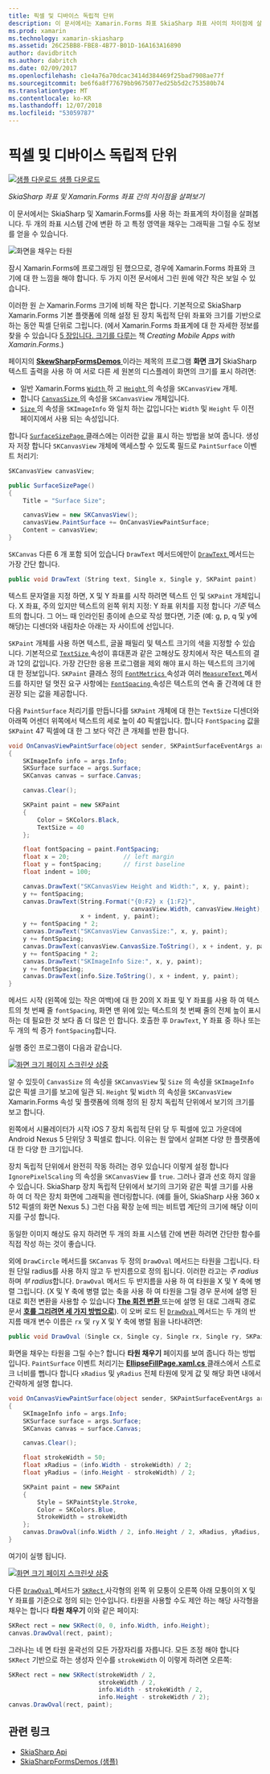 ```yaml
---
title: 픽셀 및 디바이스 독립적 단위
description: 이 문서에서는 Xamarin.Forms 좌표 SkiaSharp 좌표 사이의 차이점에 살펴보고 및 샘플 코드를 사용 하 여이 보여 줍니다.
ms.prod: xamarin
ms.technology: xamarin-skiasharp
ms.assetid: 26C25BB8-FBE8-4B77-B01D-16A163A16890
author: davidbritch
ms.author: dabritch
ms.date: 02/09/2017
ms.openlocfilehash: c1e4a76a70dcac3414d384469f25bad7908ae77f
ms.sourcegitcommit: be6f6a8f77679bb9675077ed25b5d2c753580b74
ms.translationtype: MT
ms.contentlocale: ko-KR
ms.lasthandoff: 12/07/2018
ms.locfileid: "53059787"
---
```

# <a name="pixels-and-device-independent-units"></a>픽셀 및 디바이스 독립적 단위

[![샘플 다운로드](~/media/shared/download.png) 샘플 다운로드](https://developer.xamarin.com/samples/xamarin-forms/SkiaSharpForms/Demos/)

_SkiaSharp 좌표 및 Xamarin.Forms 좌표 간의 차이점을 살펴보기_

이 문서에서는 SkiaSharp 및 Xamarin.Forms를 사용 하는 좌표계의 차이점을 살펴봅니다. 두 개의 좌표 시스템 간에 변환 하 고 특정 영역을 채우는 그래픽을 그릴 수도 정보를 얻을 수 있습니다.

![](pixels-images/screenfillexample.png "화면을 채우는 타원")

잠시 Xamarin.Forms에 프로그래밍 된 했으므로, 경우에 Xamarin.Forms 좌표와 크기에 대 한 느낌을 해야 합니다. 두 가지 이전 문서에서 그린 원에 약간 작은 보일 수 있습니다.

이러한 원 *는* Xamarin.Forms 크기에 비해 작은 합니다. 기본적으로 SkiaSharp Xamarin.Forms 기본 플랫폼에 의해 설정 된 장치 독립적 단위 좌표와 크기를 기반으로 하는 동안 픽셀 단위로 그립니다. (에서 Xamarin.Forms 좌표계에 대 한 자세한 정보를 찾을 수 있습니다 [5 장입니다. 크기를 다루는](~/xamarin-forms/creating-mobile-apps-xamarin-forms/summaries/chapter05.md) 책 *Creating Mobile Apps with Xamarin.Forms*.)

페이지의 [ **SkewSharpFormsDemos** ](https://developer.xamarin.com/samples/xamarin-forms/SkiaSharpForms/Demos/) 이라는 제목의 프로그램 **화면 크기** SkiaSharp 텍스트 출력을 사용 하 여 서로 다른 세 원본의 디스플레이 화면의 크기를 표시 하려면:

- 일반 Xamarin.Forms [ `Width` ](xref:Xamarin.Forms.VisualElement.Width) 하 고 [ `Height` ](xref:Xamarin.Forms.VisualElement.Height) 의 속성을 `SKCanvasView` 개체.
- 합니다 [ `CanvasSize` ](xref:SkiaSharp.Views.Forms.SKCanvasView.CanvasSize) 의 속성을 `SKCanvasView` 개체입니다.
- [ `Size` ](xref:SkiaSharp.SKImageInfo.Size) 의 속성을 `SKImageInfo` 와 일치 하는 값입니다는 `Width` 및 `Height` 두 이전 페이지에서 사용 되는 속성입니다.

합니다 [ `SurfaceSizePage` ](https://github.com/xamarin/xamarin-forms-samples/blob/master/SkiaSharpForms/Demos/Demos/SkiaSharpFormsDemos/Basics/SurfaceSizePage.cs) 클래스에는 이러한 값을 표시 하는 방법을 보여 줍니다. 생성자 저장 합니다 `SKCanvasView` 개체에 액세스할 수 있도록 필드로 `PaintSurface` 이벤트 처리기:

```csharp
SKCanvasView canvasView;

public SurfaceSizePage()
{
    Title = "Surface Size";

    canvasView = new SKCanvasView();
    canvasView.PaintSurface += OnCanvasViewPaintSurface;
    Content = canvasView;
}
```

`SKCanvas` 다른 6 개 포함 되어 있습니다 `DrawText` 메서드에만이 [ `DrawText` ](xref:SkiaSharp.SKCanvas.DrawText(System.String,System.Single,System.Single,SkiaSharp.SKPaint)) 메서드는 가장 간단 합니다.

```csharp
public void DrawText (String text, Single x, Single y, SKPaint paint)
```

텍스트 문자열을 지정 하면, X 및 Y 좌표를 시작 하려면 텍스트 인 및 `SKPaint` 개체입니다. X 좌표, 주의 있지만 텍스트의 왼쪽 위치 지정: Y 좌표 위치를 지정 합니다 *기준* 텍스트의 합니다. 그 어느 때 인라인된 종이에 손으로 작성 했다면, 기준 (예: g, p, q 및 y에 해당)는 디센더와 내림차순 아래는 자 사이트에 선입니다.

`SKPaint` 개체를 사용 하면 텍스트, 글꼴 패밀리 및 텍스트 크기의 색을 지정할 수 있습니다. 기본적으로 [ `TextSize` ](xref:SkiaSharp.SKPaint.TextSize) 속성이 휴대폰과 같은 고해상도 장치에서 작은 텍스트의 결과 12의 값입니다. 가장 간단한 응용 프로그램을 제외 해야 표시 하는 텍스트의 크기에 대 한 정보입니다. `SKPaint` 클래스 정의 [ `FontMetrics` ](xref:SkiaSharp.SKPaint.FontMetrics) 속성과 여러 [ `MeasureText` ](xref:SkiaSharp.SKPaint.MeasureText(System.String)) 메서드를 하지만 덜 멋진 요구 사항에는 [ `FontSpacing` ](xref:SkiaSharp.SKPaint.FontSpacing) 속성은 텍스트의 연속 줄 간격에 대 한 권장 되는 값을 제공합니다.

다음 `PaintSurface` 처리기를 만듭니다를 `SKPaint` 개체에 대 한는 `TextSize` 디센더와 아래쪽 어센더 위쪽에서 텍스트의 세로 높이 40 픽셀입니다. 합니다 `FontSpacing` 값을 `SKPaint` 47 픽셀에 대 한 그 보다 약간 큰 개체를 반환 합니다.

```csharp
void OnCanvasViewPaintSurface(object sender, SKPaintSurfaceEventArgs args)
{
    SKImageInfo info = args.Info;
    SKSurface surface = args.Surface;
    SKCanvas canvas = surface.Canvas;

    canvas.Clear();

    SKPaint paint = new SKPaint
    {
        Color = SKColors.Black,
        TextSize = 40
    };

    float fontSpacing = paint.FontSpacing;
    float x = 20;               // left margin
    float y = fontSpacing;      // first baseline
    float indent = 100;

    canvas.DrawText("SKCanvasView Height and Width:", x, y, paint);
    y += fontSpacing;
    canvas.DrawText(String.Format("{0:F2} x {1:F2}",
                                  canvasView.Width, canvasView.Height),
                    x + indent, y, paint);
    y += fontSpacing * 2;
    canvas.DrawText("SKCanvasView CanvasSize:", x, y, paint);
    y += fontSpacing;
    canvas.DrawText(canvasView.CanvasSize.ToString(), x + indent, y, paint);
    y += fontSpacing * 2;
    canvas.DrawText("SKImageInfo Size:", x, y, paint);
    y += fontSpacing;
    canvas.DrawText(info.Size.ToString(), x + indent, y, paint);
}
```

메서드 시작 (왼쪽에 있는 작은 여백)에 대 한 20의 X 좌표 및 Y 좌표를 사용 하 여 텍스트의 첫 번째 줄 `fontSpacing`, 화면 맨 위에 있는 텍스트의 첫 번째 줄의 전체 높이 표시 하는 데 필요한 것 보다 좀 더 많은 인 합니다. 호출한 후 `DrawText`, Y 좌표 중 하나 또는 두 개의 씩 증가 `fontSpacing`합니다.

실행 중인 프로그램이 다음과 같습니다.

[![](pixels-images/surfacesize-small.png "화면 크기 페이지 스크린샷 삼중")](pixels-images/surfacesize-large.png#lightbox "삼중 화면 크기 페이지 스크린샷")

알 수 있듯이 `CanvasSize` 의 속성을 `SKCanvasView` 및 `Size` 의 속성을 `SKImageInfo` 값은 픽셀 크기를 보고에 일관 되. `Height` 및 `Width` 의 속성을 `SKCanvasView` Xamarin.Forms 속성 및 플랫폼에 의해 정의 된 장치 독립적 단위에서 보기의 크기를 보고 합니다.

왼쪽에서 시뮬레이터가 시작 iOS 7 장치 독립적 단위 당 두 픽셀에 있고 가운데에 Android Nexus 5 단위당 3 픽셀로 합니다. 이유는 원 앞에서 살펴본 다양 한 플랫폼에 대 한 다양 한 크기입니다.

장치 독립적 단위에서 완전히 작동 하려는 경우 있습니다 이렇게 설정 합니다 `IgnorePixelScaling` 의 속성을 `SKCanvasView` 를 `true`. 그러나 결과 선호 하지 않을 수 있습니다. SkiaSharp 장치 독립적 단위에서 보기의 크기와 같은 픽셀 크기를 사용 하 여 더 작은 장치 화면에 그래픽을 렌더링합니다. (예를 들어, SkiaSharp 사용 360 x 512 픽셀의 화면 Nexus 5.) 그런 다음 확장 눈에 띄는 비트맵 계단의 크기에 해당 이미지를 구성 합니다.

동일한 이미지 해상도 유지 하려면 두 개의 좌표 시스템 간에 변환 하려면 간단한 함수를 직접 작성 하는 것이 좋습니다.

외에 `DrawCircle` 메서드를 `SKCanvas` 두 정의 `DrawOval` 메서드는 타원을 그립니다. 타원 단일 radius를 사용 하지 않고 두 반지름으로 정의 됩니다. 이러한 라고는 *주 radius* 하며 *부 radius*합니다. `DrawOval` 메서드 두 반지름을 사용 하 여 타원을 X 및 Y 축에 병렬 그립니다. (X 및 Y 축에 병렬 없는 축을 사용 하 여 타원을 그릴 경우 문서에 설명 된 대로 회전 변환을 사용할 수 있습니다 [ **The 회전 변환** ](../transforms/rotate.md) 또는에 설명 된 대로 그래픽 경로 문서 [ **호를 그리려면 세 가지 방법으로**](../curves/arcs.md)). 이 오버 로드 된 [ `DrawOval` ](xref:SkiaSharp.SKCanvas.DrawOval(System.Single,System.Single,System.Single,System.Single,SkiaSharp.SKPaint)) 메서드는 두 개의 반지름 매개 변수 이름은 `rx` 및 `ry` X 및 Y 축에 병렬 됨을 나타내려면:

```csharp
public void DrawOval (Single cx, Single cy, Single rx, Single ry, SKPaint paint)
```

화면을 채우는 타원을 그릴 수는? 합니다 **타원 채우기** 페이지를 보여 줍니다 하는 방법입니다. `PaintSurface` 이벤트 처리기는 [ **EllipseFillPage.xaml.cs** ](https://github.com/xamarin/xamarin-forms-samples/blob/master/SkiaSharpForms/Demos/Demos/SkiaSharpFormsDemos/Basics/EllipseFillPage.xaml.cs) 클래스에서 스트로크 너비를 뺍니다 합니다 `xRadius` 및 `yRadius` 전체 타원에 맞게 값 및 해당 화면 내에서 간략하게 설명 합니다.

```csharp
void OnCanvasViewPaintSurface(object sender, SKPaintSurfaceEventArgs args)
{
    SKImageInfo info = args.Info;
    SKSurface surface = args.Surface;
    SKCanvas canvas = surface.Canvas;

    canvas.Clear();

    float strokeWidth = 50;
    float xRadius = (info.Width - strokeWidth) / 2;
    float yRadius = (info.Height - strokeWidth) / 2;

    SKPaint paint = new SKPaint
    {
        Style = SKPaintStyle.Stroke,
        Color = SKColors.Blue,
        StrokeWidth = strokeWidth
    };
    canvas.DrawOval(info.Width / 2, info.Height / 2, xRadius, yRadius, paint);
}
```

여기이 실행 됩니다.

[![](pixels-images/ellipsefill-small.png "화면 크기 페이지 스크린샷 삼중")](pixels-images/ellipsefill-large.png#lightbox "삼중 화면 크기 페이지 스크린샷")

다른 [ `DrawOval` ](xref:SkiaSharp.SKCanvas.DrawOval(SkiaSharp.SKRect,SkiaSharp.SKPaint)) 메서드가 [ `SKRect` ](xref:SkiaSharp.SKRect) 사각형의 왼쪽 위 모퉁이 오른쪽 아래 모퉁이의 X 및 Y 좌표를 기준으로 정의 되는 인수입니다. 타원을 사용할 수도 제안 하는 해당 사각형을 채우는 합니다 **타원 채우기** 이와 같은 페이지:

```csharp
SKRect rect = new SKRect(0, 0, info.Width, info.Height);
canvas.DrawOval(rect, paint);
```

그러나는 네 면 타원 윤곽선의 모든 가장자리를 자릅니다. 모든 조정 해야 합니다 `SKRect` 기반으로 하는 생성자 인수를 `strokeWidth` 이 이렇게 하려면 오른쪽:

```csharp
SKRect rect = new SKRect(strokeWidth / 2,
                         strokeWidth / 2,
                         info.Width - strokeWidth / 2,
                         info.Height - strokeWidth / 2);
canvas.DrawOval(rect, paint);
```


## <a name="related-links"></a>관련 링크

- [SkiaSharp Api](https://docs.microsoft.com/dotnet/api/skiasharp)
- [SkiaSharpFormsDemos (샘플)](https://developer.xamarin.com/samples/xamarin-forms/SkiaSharpForms/Demos/)
